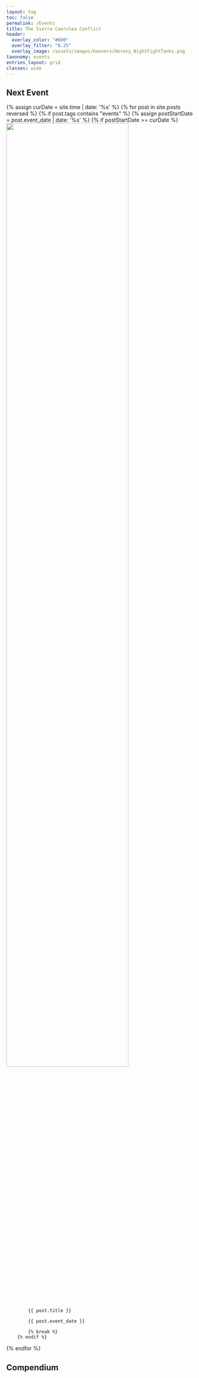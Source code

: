 ```yaml
---
layout: tag
toc: false
permalink: /Events
title: The Sierra Caerulea Conflict
header:
  overlay_color: "#000"
  overlay_filter: "0.25"
  overlay_image: /assets/images/banners/Heresy_NightFightTanks.png
taxonomy: events
entries_layout: grid
classes: wide
---
```


## Next Event
{% assign curDate = site.time | date: '%s' %}
{% for post in site.posts reversed %}
    {% if post.tags contains "events" %}
        {% assign postStartDate = post.event_date | date: '%s' %}
        {% if postStartDate >= curDate %}
            <img src={{post.header.overlay_image}} width="80%">

            {{ post.title }}
            
            {{ post.event_date }}

            {% break %}
        {% endif %}
{% endfor %}


## Compendium